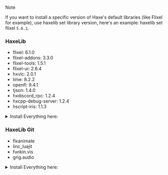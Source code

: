 > [!NOTE]
> If you want to install a specific version of Haxe's default libraries (like Flixel for example), use haxelib set library version, here's an example: haxelib set flixel `5.6.1`.

### HaxeLib
- flixel: 6.1.0
- flixel-addons: 3.3.0
- flixel-tools: 1.5.1
- flixel-ui: 2.6.4
- hxvlc: 2.0.1
- lime: 8.2.2
- openfl: 9.4.1
- tjson: 1.4.0
- hxdiscord_rpc: 1.2.4
- hxcpp-debug-server: 1.2.4
- hscript-iris: 1.1.3

<details><summary>Install Everything here:</summary>
<p>

```bash
haxelib install flixel 6.1.0
haxelib install flixel-addons 3.3.0
haxelib install flixel-tools 1.5.1
haxelib install flixel-ui 2.6.4
haxelib install hxvlc 2.0.1
haxelib install lime 8.2.2
haxelib install openfl 9.4.1
haxelib install tjson 1.4.0
haxelib install hxdiscord_rpc 1.2.4
haxelib install hxcpp-debug-server 1.2.4
haxelib install hscript-iris 1.1.3
```

</p>
</details>


### HaxeLib Git
- flxanimate
- linc_luajit
- funkin.vis
- grig.audio

<details><summary>Install Everything here:</summary>
<p>

```bash
haxelib git flxanimate https://github.com/Dot-Stuff/flxanimate 768740a56b26aa0c072720e0d1236b94afe68e3e
haxelib git linc_luajit https://github.com/superpowers04/linc_luajit.git
haxelib git funkin.vis https://github.com/FunkinCrew/funkVis 22b1ce089dd924f15cdc4632397ef3504d464e90
haxelib git grig.audio https://gitlab.com/haxe-grig/grig.audio.git cbf91e2180fd2e374924fe74844086aab7891666
```

</p>
</details>